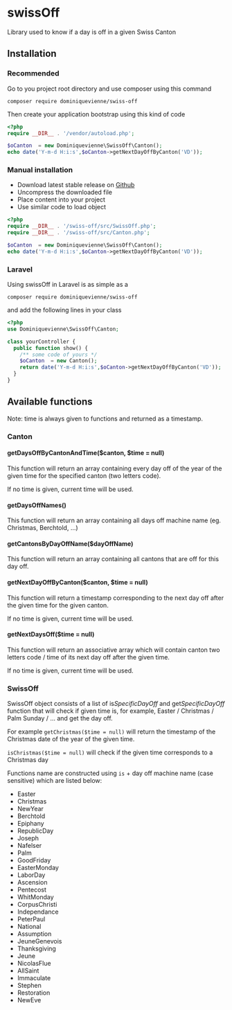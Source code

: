 # swissOff
Library used to know if a day is off in a given Swiss Canton

## Installation
### Recommended
Go to you project root directory and use composer using this command
```
composer require dominiquevienne/swiss-off
```
Then create your application bootstrap using this kind of code
```php
<?php
require __DIR__ . '/vendor/autoload.php';

$oCanton  = new Dominiquevienne\SwissOff\Canton();
echo date('Y-m-d H:i:s',$oCanton->getNextDayOffByCanton('VD'));
```
### Manual installation
- Download latest stable release on [Github](https://github.com/dominiquevienne/swiss-off/releases)
- Uncompress the downloaded file
- Place content into your project
- Use similar code to load object
```php
<?php
require __DIR__ . '/swiss-off/src/SwissOff.php';
require __DIR__ . '/swiss-off/src/Canton.php';

$oCanton  = new Dominiquevienne\SwissOff\Canton();
echo date('Y-m-d H:i:s',$oCanton->getNextDayOffByCanton('VD'));
```
### Laravel
Using swissOff in Laravel is as simple as a
```
composer require dominiquevienne/swiss-off
```
and add the following lines in your class
```php
<?php
use Dominiquevienne\SwissOff\Canton;

class yourController {
  public function show() {
    /** some code of yours */
    $oCanton  = new Canton();
    return date('Y-m-d H:i:s',$oCanton->getNextDayOffByCanton('VD'));
  }
}
```
## Available functions
Note: time is always given to functions and returned as a timestamp. 
### Canton
#### getDaysOffByCantonAndTime($canton, $time = null)
This function will return an array containing every day off of the year of the given time for the specified canton (two letters code). 

If no time is given, current time will be used. 
#### getDaysOffNames()
This function will return an array containing all days off machine name (eg. Christmas, Berchtold, ...)
#### getCantonsByDayOffName($dayOffName)
This function will return an array containing all cantons that are off for this day off. 
#### getNextDayOffByCanton($canton, $time = null)
This function will return a timestamp corresponding to the next day off after the given time for the given canton. 

If no time is given, current time will be used. 
#### getNextDaysOff($time = null)
This function will return an associative array which will contain canton two letters code / time of its next day off after the given time. 

If no time is given, current time will be used. 
### SwissOff
SwissOff object consists of a list of is*SpecificDayOff* and get*SpecificDayOff* function that will check if given time is, for example, Easter / Christmas / Palm Sunday / ... and get the day off.

For example `getChristmas($time = null)` will return the timestamp of the Christmas date of the year of the given time. 

`isChristmas($time = null)` will check if the given time corresponds to a Christmas day

 Functions name are constructed using `is` + day off machine name (case sensitive) which are listed below:
 - Easter
 - Christmas
 - NewYear
 - Berchtold
 - Epiphany
 - RepublicDay
 - Joseph
 - Nafelser
 - Palm
 - GoodFriday
 - EasterMonday
 - LaborDay
 - Ascension
 - Pentecost
 - WhitMonday
 - CorpusChristi
 - Independance
 - PeterPaul
 - National
 - Assumption
 - JeuneGenevois
 - Thanksgiving
 - Jeune
 - NicolasFlue
 - AllSaint
 - Immaculate
 - Stephen
 - Restoration
 - NewEve